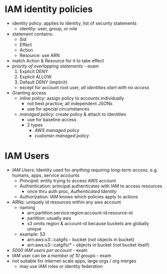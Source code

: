 # IAM identity policies
- identity policy: applies to identity, list of security statements
  - identity: user, group, or role
- statement contains:
  - Sid
  - Effect
  - Action
  - Resource: use ARN
- match Action & Resource for it to take effect
- *priority of overlapping statements* - exam
  1. Explicit DENY
  2. Explicit ALLOW
  3. Default DENY (implicit)
    - except for account root user, *all identities start with no access*
- Granting access
  - *inline policy*: assign policy to accounts individually
    - not best practice; all independent JSONs
    - use for special circumstances
  - *managed policy*: create policy & attach to identities
    - use for baseline access
    - 2 types
      - *AWS managed policy*
      - *customer managed policy*

# IAM Users
- *IAM Users*: Identity used for *anything requiring long-term access*, e.g. humans, apps, service accounts
  - *Principal*: entity trying to access AWS account
  - Authentication: principal authenticates with IAM to access resources
    - once thru auth proc, *Authenticated Identity*
  - Authorization: IAM knows which policies apply to actions
- ARNs: uniquely id resources within any aws account
  - naming
    - arn:partition:service:region:account-id:resource-id
    - partition: usually aws
    - s3 omits region & account-id because buckets are globally unique
  - example: S3
    - arn:aws:s3:::catgifs - bucket (not objects in bucket)
    - arn:aws:s3:::catgifs/* - objects in bucket (not bucket itself)
- *5000 IAM users per account* - exam
- IAM user can be a *member of 10 groups* - exam
- not suitable for internet-scale apps, large orgs / org merges
  - may use IAM roles or identity federation